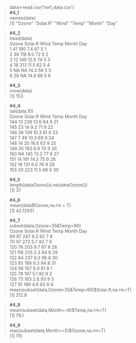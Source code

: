 > data<-read.csv('hw1_data.csv')  
> **#4_1**  
> names(data)  
[1] "Ozone"   "Solar.R" "Wind"    "Temp"    "Month"   "Day"  
    
> **#4_2**  
> head(data)  
  Ozone Solar.R Wind Temp Month Day  
1    41     190  7.4   67     5   1  
2    36     118  8.0   72     5   2  
3    12     149 12.6   74     5   3  
4    18     313 11.5   62     5   4  
5    NA      NA 14.3   56     5   5  
6    28      NA 14.9   66     5   6  

> **#4_3**  
> nrow(data)  
[1] 153  

> **#4_4**  
> tail(data,10)  
    Ozone Solar.R Wind Temp Month Day  
144    13     238 12.6   64     9  21  
145    23      14  9.2   71     9  22  
146    36     139 10.3   81     9  23  
147     7      49 10.3   69     9  24  
148    14      20 16.6   63     9  25  
149    30     193  6.9   70     9  26  
150    NA     145 13.2   77     9  27  
151    14     191 14.3   75     9  28  
152    18     131  8.0   76     9  29  
153    20     223 11.5   68     9  30  

> **#4_5**  
> length(data$Ozone[is.na(data$Ozone)])  
[1] 37  

> **#4_6**  
> mean(data$Ozone,na.rm = T)  
[1] 42.12931  

> **#4_7**  
> subset(data,Ozone>35&Temp>90)  
    Ozone Solar.R Wind Temp Month Day  
69     97     267  6.3   92     7   8  
70     97     272  5.7   92     7   9  
120    76     203  9.7   97     8  28  
121   118     225  2.3   94     8  29  
122    84     237  6.3   96     8  30  
123    85     188  6.3   94     8  31  
124    96     167  6.9   91     9   1  
125    78     197  5.1   92     9   2  
126    73     183  2.8   93     9   3  
127    91     189  4.6   93     9   4  
> mean(subset(data,Ozone>35&Temp>90)$Solar.R,na.rm=T)  
[1] 212.8  

> **#4_8**  
> mean(subset(data,Month==6)$Temp,na.rm=T)  
[1] 79.1  

> **#4_9**  
> max(subset(data,Month==5)$Ozone,na.rm=T)  
[1] 115